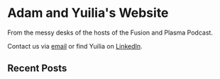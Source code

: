 # Adam and Yuilia's Website

From the messy desks of the hosts of the Fusion and Plasma Podcast. 

Contact us via <a href="mailto:adamkit11@gmail.com" rel="Adam">email</a> or find Yuilia on
<a href="https://www.linkedin.com/in/yuliia-sokolova/" rel="Yuilia">LinkedIn</a>. 

<!--- Subscribe to the [Atom feed](atom.xml) to get all new posts on this site. -->

## Recent Posts

